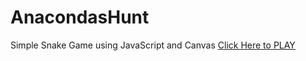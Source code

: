 # AnacondasHunt
Simple Snake Game using JavaScript and Canvas
[Click Here to PLAY](https://simarpreetsinghkalra.github.io/AnacondasHunt)
